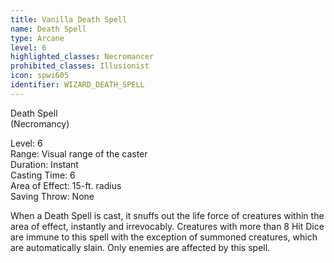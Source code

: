 ```yaml
---
title: Vanilla Death Spell
name: Death Spell
type: Arcane
level: 6
highlighted_classes: Necromancer
prohibited_classes: Illusionist
icon: spwi605
identifier: WIZARD_DEATH_SPELL
---
```

Death Spell  
(Necromancy)  
  
Level: 6  
Range: Visual range of the caster  
Duration: Instant  
Casting Time: 6  
Area of Effect: 15-ft. radius  
Saving Throw: None  
  
When a Death Spell is cast, it snuffs out the life force of creatures within the area of effect, instantly and irrevocably. Creatures with more than 8 Hit Dice are immune to this spell with the exception of summoned creatures, which are automatically slain. Only enemies are affected by this spell.  
